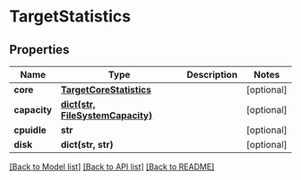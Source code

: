 # TargetStatistics

## Properties
Name | Type | Description | Notes
------------ | ------------- | ------------- | -------------
**core** | [**TargetCoreStatistics**](TargetCoreStatistics.md) |  | [optional] 
**capacity** | [**dict(str, FileSystemCapacity)**](FileSystemCapacity.md) |  | [optional] 
**cpuidle** | **str** |  | [optional] 
**disk** | **dict(str, str)** |  | [optional] 

[[Back to Model list]](../README.md#documentation-for-models) [[Back to API list]](../README.md#documentation-for-api-endpoints) [[Back to README]](../README.md)


